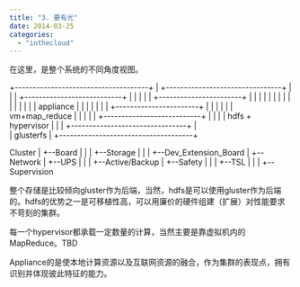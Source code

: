 ```yaml
---
title: "3. 要有光"
date: 2014-03-25
categories: 
  - "inthecloud"
---
```


在这里，是整个系统的不同角度视图。

+-------------------------------------+
| +--------------------------------+  |
| | +---------------------------+  |  |
| | | +-----------------------+ |  |  |
| | | |                       | |  |  |
| | | |        appliance      | |  |  |
| | | +-----------------------+ |  |  |
| | |         vm+map\_reduce     |  |  |
| | +---------------------------+  |  |
| |          hdfs + hypervisor     |  |
| +--------------------------------+  |          
|               glusterfs             |
+-------------------------------------+

Cluster
|
+--Board
|    |
|    +--Storage
|    |
|    +--Dev\_Extension\_Board
|
+--Network
|
+--UPS
|    |
|    +--Active/Backup
|
+--Safety
|    |
|    +--TSL
|    |
|    +--Supervision

整个存储是比较倾向gluster作为后端，当然，hdfs是可以使用gluster作为后端的。hdfs的优势之一是可移植性高，可以用廉价的硬件组建（扩展）对性能要求不苛刻的集群。

每一个hypervisor都承载一定数量的计算，当然主要是靠虚拟机内的MapReduce。TBD

Appliance的是使本地计算资源以及互联网资源的融合，作为集群的表现点，拥有识别并体现彼此特征的能力。
